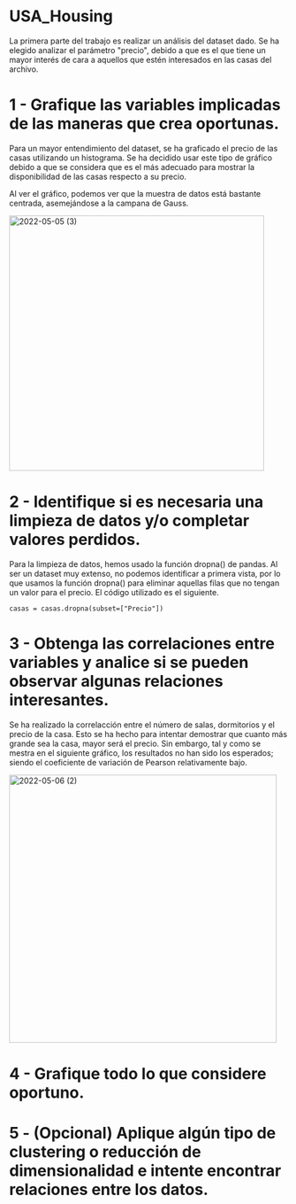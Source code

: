 # USA_Housing

La primera parte del trabajo es realizar un análisis del dataset dado. Se ha elegido analizar el parámetro "precio", debido a que es el que tiene un mayor interés de cara a aquellos que estén interesados en las casas del archivo.

# 1 - Grafique las variables implicadas de las maneras que crea oportunas.

Para un mayor entendimiento del dataset, se ha graficado el precio de las casas utilizando un histograma. Se ha decidido usar este tipo de gráfico debido a que se considera que es el más adecuado para mostrar la disponibilidad de las casas respecto a su precio.

Al ver el gráfico, podemos ver que la muestra de datos está bastante centrada, asemejándose a la campana de Gauss.

<img width="461" alt="2022-05-05 (3)" src="https://user-images.githubusercontent.com/91720991/167028240-2bbbbe1f-7671-480d-b649-886076f1b5f9.png">

# 2 - Identifique si es necesaria una limpieza de datos y/o completar valores perdidos.

Para la limpieza de datos, hemos usado la función dropna() de pandas. Al ser un dataset muy extenso, no podemos identificar a primera vista, por lo que usamos la función dropna() para eliminar aquellas filas que no tengan un valor para el precio. El código utilizado es el siguiente.

    casas = casas.dropna(subset=["Precio"])

# 3 - Obtenga las correlaciones entre variables y analice si se pueden observar algunas relaciones interesantes.

Se ha realizado la correlacción entre el número de salas, dormitorios y el precio de la casa. Esto se ha hecho para intentar demostrar que cuanto más grande sea la casa, mayor será el precio. Sin embargo, tal y como se mestra en el siguiente gráfico, los resultados no han sido los esperados; siendo el coeficiente de variación de Pearson relativamente bajo.

<img width="484" alt="2022-05-06 (2)" src="https://user-images.githubusercontent.com/91720991/167197984-e4512a34-746c-4b1f-8174-79c9c0c6a031.png">

# 4 - Grafique todo lo que considere oportuno.


# 5 - (Opcional) Aplique algún tipo de clustering o reducción de dimensionalidad e intente encontrar relaciones entre los datos.
